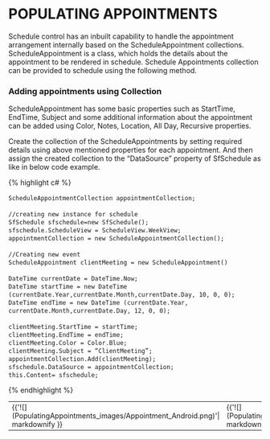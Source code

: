 # POPULATING APPOINTMENTS

Schedule control has an inbuilt capability to handle the appointment arrangement internally based on the ScheduleAppointment collections. ScheduleAppointment is a class, which holds the details about the appointment to be rendered in schedule. Schedule Appointments collection can be provided to schedule using the following method.

### Adding appointments using Collection

ScheduleAppointment has some basic properties such as StartTime, EndTime, Subject and some additional information about the appointment can be added using Color, Notes, Location, All Day, Recursive properties.

Create the collection of the ScheduleAppointments by setting required details using above mentioned properties for each appointment. And then assign the created collection to the “DataSource” property of SfSchedule as like in below code example.

{% highlight c# %}
    
    ScheduleAppointmentCollection appointmentCollection;
    
    //creating new instance for schedule
    SfSchedule sfschedule=new SfSchedule();
    sfschedule.ScheduleView = ScheduleView.WeekView;
    appointmentCollection = new ScheduleAppointmentCollection();
    
    //Creating new event
    ScheduleAppointment clientMeeting = new ScheduleAppointment()
    
    DateTime currentDate = DateTime.Now;
    DateTime startTime = new DateTime (currentDate.Year,currentDate.Month,currentDate.Day, 10, 0, 0); 
    DateTime endTime = new DateTime (currentDate.Year, currentDate.Month,currentDate.Day, 12, 0, 0);
    
    clientMeeting.StartTime = startTime;
    clientMeeting.EndTime = endTime;
    clientMeeting.Color = Color.Blue;
    clientMeeting.Subject = “ClientMeeting”;
    appointmentCollection.Add(clientMeeting);
    sfschedule.DataSource = appointmentCollection;
    this.Content= sfschedule;
    
{% endhighlight %}

<table>
<tr>
<td>
{{'![](PopulatingAppointments_images/Appointment_Android.png)'| markdownify }}
</td><td>
{{'![](PopulatingAppointments_images/Appointment_iOS.png)'| markdownify }}
</td><td>
{{'![](PopulatingAppointments_images/Appointments_WP.png)'| markdownify }}
</td></tr>
</table>